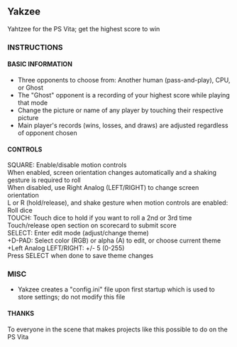 ## Yakzee 
Yahtzee for the PS Vita; get the highest score to win  


### INSTRUCTIONS  

#### BASIC INFORMATION  
- Three opponents to choose from: Another human (pass-and-play), CPU, or Ghost  
- The "Ghost" opponent is a recording of your highest score while playing that mode  
- Change the picture or name of any player by touching their respective picture  
- Main player's records (wins, losses, and draws) are adjusted regardless of opponent chosen  

#### CONTROLS  
SQUARE: Enable/disable motion controls  
 When enabled, screen orientation changes automatically and a shaking gesture is required to roll  
 When disabled, use Right Analog (LEFT/RIGHT) to change screen orientation  
L or R (hold/release), and shake gesture when motion controls are enabled: Roll dice  
TOUCH: Touch dice to hold if you want to roll a 2nd or 3rd time  
 Touch/release open section on scorecard to submit score  
SELECT: Enter edit mode (adjust/change theme)  
 +D-PAD: Select color (RGB) or alpha (A) to edit, or choose current theme  
 +Left Analog LEFT/RIGHT: +/- 5 (0-255)  
 Press SELECT when done to save theme changes  

### MISC  
- Yakzee creates a "config.ini" file upon first startup which is used to store settings; do not modify this file  

#### THANKS  
To everyone in the scene that makes projects like this possible to do on the PS Vita
